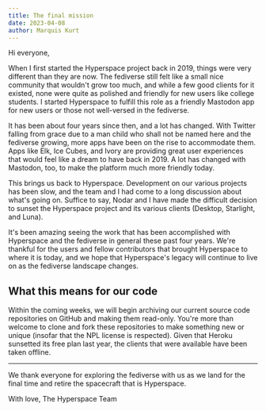 ```yaml
---
title: The final mission
date: 2023-04-08
author: Marquis Kurt
---
```


Hi everyone,

When I first started the Hyperspace project back in 2019, things were very different than they
are now. The fediverse still felt like a small nice community that wouldn't grow too much, and
while a few good clients for it existed, none were quite as polished and friendly for new
users like college students. I started Hyperspace to fulfill this role as a friendly Mastodon
app for new users or those not well-versed in the fediverse.

It has been about four years since then, and a lot has changed. With Twitter falling from grace
due to a man child who shall not be named here and the fediverse growing, more apps have been
on the rise to accommodate them. Apps like Elk, Ice Cubes, and Ivory are providing great user
experiences that would feel like a dream to have back in 2019. A lot has changed with Mastodon,
too, to make the platform much more friendly today.

This brings us back to Hyperspace. Development on our various projects has been slow, and the
team and I had come to a long discussion about what's going on. Suffice to say, Nodar and I
have made the difficult decision to sunset the Hyperspace project and its various clients
(Desktop, Starlight, and Luna).

It's been amazing seeing the work that has been accomplished with Hyperspace and the fediverse
in general these past four years. We're thankful for the users and fellow contributors that
brought Hyperspace to where it is today, and we hope that Hyperspace's legacy will continue to
live on as the fediverse landscape changes.

## What this means for our code
Within the coming weeks, we will begin archiving our current source code repositories on GitHub
and making them read-only. You're more than welcome to clone and fork these repositories to
make something new or unique (insofar that the NPL license is respected). Given that Heroku
sunsetted its free plan last year, the clients that were available have been taken offline.

---

We thank everyone for exploring the fediverse with us as we land for the final time and retire
the spacecraft that is Hyperspace.

With love,
The Hyperspace Team